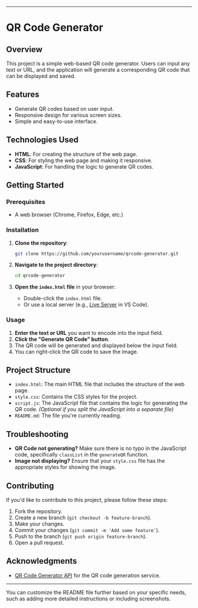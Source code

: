 
---

# QR Code Generator

## Overview
This project is a simple web-based QR code generator. Users can input any text or URL, and the application will generate a corresponding QR code that can be displayed and saved.

## Features
- Generate QR codes based on user input.
- Responsive design for various screen sizes.
- Simple and easy-to-use interface.

## Technologies Used
- **HTML**: For creating the structure of the web page.
- **CSS**: For styling the web page and making it responsive.
- **JavaScript**: For handling the logic to generate QR codes.

## Getting Started

### Prerequisites
- A web browser (Chrome, Firefox, Edge, etc.)

### Installation
1. **Clone the repository**:
   ```bash
   git clone https://github.com/yourusername/qrcode-generator.git
   ```

2. **Navigate to the project directory**:
   ```bash
   cd qrcode-generator
   ```

3. **Open the `index.html` file** in your browser:
   - Double-click the `index.html` file.
   - Or use a local server (e.g., [Live Server](https://marketplace.visualstudio.com/items?itemName=ritwickdey.LiveServer) in VS Code).

### Usage
1. **Enter the text or URL** you want to encode into the input field.
2. **Click the "Generate QR Code" button**.
3. The QR code will be generated and displayed below the input field.
4. You can right-click the QR code to save the image.

## Project Structure
- `index.html`: The main HTML file that includes the structure of the web page.
- `style.css`: Contains the CSS styles for the project.
- `script.js`: The JavaScript file that contains the logic for generating the QR code. *(Optional if you split the JavaScript into a separate file)*
- `README.md`: The file you're currently reading.

## Troubleshooting
- **QR Code not generating?** Make sure there is no typo in the JavaScript code, specifically `classList` in the `generateQR` function.
- **Image not displaying?** Ensure that your `style.css` file has the appropriate styles for showing the image.

## Contributing
If you'd like to contribute to this project, please follow these steps:
1. Fork the repository.
2. Create a new branch (`git checkout -b feature-branch`).
3. Make your changes.
4. Commit your changes (`git commit -m 'Add some feature'`).
5. Push to the branch (`git push origin feature-branch`).
6. Open a pull request.

## Acknowledgments
- [QR Code Generator API](https://goqr.me/api/) for the QR code generation service.

---

You can customize the README file further based on your specific needs, such as adding more detailed instructions or including screenshots.
